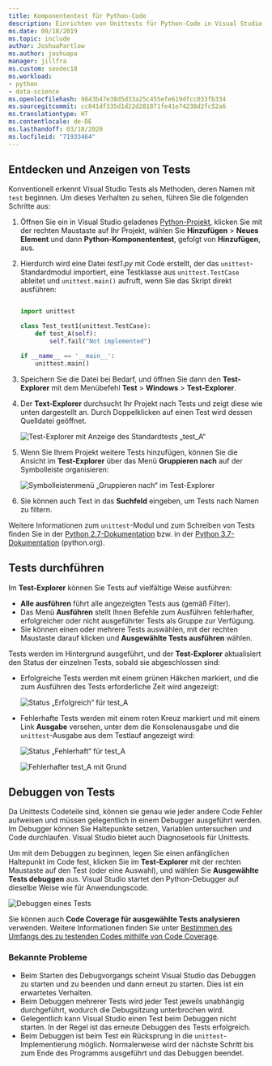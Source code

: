 ```yaml
---
title: Komponententest für Python-Code
description: Einrichten von Unittests für Python-Code in Visual Studio, um die Features des Test-Explorers zum Ermitteln, Ausführen und Debuggen von Tests in vollem Umfang zu nutzen.
ms.date: 09/18/2019
ms.topic: include
author: JoshuaPartlow
ms.author: joshuapa
manager: jillfra
ms.custom: seodec18
ms.workload:
- python
- data-science
ms.openlocfilehash: 9843b47e38d5d33a25c455efe619dfcc033fb334
ms.sourcegitcommit: cc841df335d1d22d281871fe41e74238d2fc52a6
ms.translationtype: HT
ms.contentlocale: de-DE
ms.lasthandoff: 03/18/2020
ms.locfileid: "71933464"
---
```

## <a name="discover-and-view-tests"></a>Entdecken und Anzeigen von Tests

Konventionell erkennt Visual Studio Tests als Methoden, deren Namen mit `test` beginnen. Um dieses Verhalten zu sehen, führen Sie die folgenden Schritte aus:

1. Öffnen Sie ein in Visual Studio geladenes [Python-Projekt](../../managing-python-projects-in-visual-studio.md), klicken Sie mit der rechten Maustaste auf Ihr Projekt, wählen Sie **Hinzufügen** > **Neues Element** und dann **Python-Komponententest**, gefolgt von **Hinzufügen**, aus.

1. Hierdurch wird eine Datei *test1.py* mit Code erstellt, der das `unittest`-Standardmodul importiert, eine Testklasse aus `unittest.TestCase` ableitet und `unittest.main()` aufruft, wenn Sie das Skript direkt ausführen:

    ```python

    import unittest

    class Test_test1(unittest.TestCase):
        def test_A(self):
            self.fail("Not implemented")

    if __name__ == '__main__':
        unittest.main()
    ```

1. Speichern Sie die Datei bei Bedarf, und öffnen Sie dann den **Test-Explorer** mit dem Menübefehl **Test** > **Windows** > **Test-Explorer**.

1. Der **Text-Explorer** durchsucht Ihr Projekt nach Tests und zeigt diese wie unten dargestellt an. Durch Doppelklicken auf einen Test wird dessen Quelldatei geöffnet.

    ![Test-Explorer mit Anzeige des Standardtests „test_A“](../../media/unit-test-A.png)

1. Wenn Sie Ihrem Projekt weitere Tests hinzufügen, können Sie die Ansicht im **Test-Explorer** über das Menü **Gruppieren nach** auf der Symbolleiste organisieren:

    ![Symbolleistenmenü „Gruppieren nach“ im Test-Explorer](../../media/unit-test-group-menu.png)

1. Sie können auch Text in das **Suchfeld** eingeben, um Tests nach Namen zu filtern.

Weitere Informationen zum `unittest`-Modul und zum Schreiben von Tests finden Sie in der [Python 2.7-Dokumentation](https://docs.python.org/2/library/unittest.html) bzw. in der [Python 3.7-Dokumentation](https://docs.python.org/3/library/unittest.html) (python.org).

## <a name="run-tests"></a>Tests durchführen

Im **Test-Explorer** können Sie Tests auf vielfältige Weise ausführen:

- **Alle ausführen** führt alle angezeigten Tests aus (gemäß Filter).
- Das Menü **Ausführen** stellt Ihnen Befehle zum Ausführen fehlerhafter, erfolgreicher oder nicht ausgeführter Tests als Gruppe zur Verfügung.
- Sie können einen oder mehrere Tests auswählen, mit der rechten Maustaste darauf klicken und **Ausgewählte Tests ausführen** wählen.

Tests werden im Hintergrund ausgeführt, und der **Test-Explorer** aktualisiert den Status der einzelnen Tests, sobald sie abgeschlossen sind:

- Erfolgreiche Tests werden mit einem grünen Häkchen markiert, und die zum Ausführen des Tests erforderliche Zeit wird angezeigt:

    ![Status „Erfolgreich“ für test_A](../../media/unit-test-A-pass.png)

- Fehlerhafte Tests werden mit einem roten Kreuz markiert und mit einem Link **Ausgabe** versehen, unter dem die Konsolenausgabe und die `unittest`-Ausgabe aus dem Testlauf angezeigt wird:

    ![Status „Fehlerhaft“ für test_A](../../media/unit-test-A-fail.png)

    ![Fehlerhafter test_A mit Grund](../../media/unit-test-A-fail-reason.png)

## <a name="debug-tests"></a>Debuggen von Tests

Da Unittests Codeteile sind, können sie genau wie jeder andere Code Fehler aufweisen und müssen gelegentlich in einem Debugger ausgeführt werden. Im Debugger können Sie Haltepunkte setzen, Variablen untersuchen und Code durchlaufen. Visual Studio bietet auch Diagnosetools für Unittests.

Um mit dem Debuggen zu beginnen, legen Sie einen anfänglichen Haltepunkt im Code fest, klicken Sie im **Test-Explorer** mit der rechten Maustaste auf den Test (oder eine Auswahl), und wählen Sie **Ausgewählte Tests debuggen** aus. Visual Studio startet den Python-Debugger auf dieselbe Weise wie für Anwendungscode.

![Debuggen eines Tests](../../media/unit-test-debugging.png)

Sie können auch **Code Coverage für ausgewählte Tests analysieren** verwenden. Weitere Informationen finden Sie unter [Bestimmen des Umfangs des zu testenden Codes mithilfe von Code Coverage](../../../test/using-code-coverage-to-determine-how-much-code-is-being-tested.md).

### <a name="known-issues"></a>Bekannte Probleme

- Beim Starten des Debugvorgangs scheint Visual Studio das Debuggen zu starten und zu beenden und dann erneut zu starten. Dies ist ein erwartetes Verhalten.
- Beim Debuggen mehrerer Tests wird jeder Test jeweils unabhängig durchgeführt, wodurch die Debugsitzung unterbrochen wird.
- Gelegentlich kann Visual Studio einen Test beim Debuggen nicht starten. In der Regel ist das erneute Debuggen des Tests erfolgreich.
- Beim Debuggen ist beim Test ein Rücksprung in die `unittest`-Implementierung möglich. Normalerweise wird der nächste Schritt bis zum Ende des Programms ausgeführt und das Debuggen beendet.
